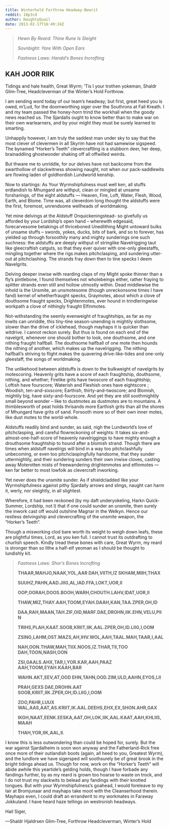 ```yaml
---
title: Winterhold Forthrow Headway-Bewrit
reddit: 18p3cd
author: HaughtyQuail
date: 2013-02-17T16:49:24Z
---
```


> *Hewn By Reard: Thine Rune Is Sleight*
>
> *Sovnbight: Yare With Open Ears*
>
> *Fastness Laws: Harald’s Bones Incrofting*

## KAH JOOR RIIK

Tidings and hale health, Great Wyrm; ‘Tis I your trothen yokeman, Shaldr
Glim-Tree, Headcleverman of the Winter’s Hold Forthrow.

I am sending word today of our team’s headway; but first, great heed you is
owed, m’Lud, for the doomworthing siger over the Southrons at Fall Kreath. I and
my team passed the honey-horn trind the workhall when the goody news reached us.
The Sjardalls ought to know better than to make war on their own warlearners,
and by your might they must be surely learned to smarting.

Unhappily however, I am truly the saddest man under sky to say that the most
clever of clevermen in all Skyrim have not had samewise sigspeed. The bynamed
“Horker’s Teeth” clevercraftling is a stubborn deer, her deep, brainaddling
ghostwonder shaking off all offwilled weirds.

But thware me to unriddle, for our delves have not backcome from the swarthollow
of slackwitness showing naught, not when our pack-saddlewits are flowing laden
of goldhordish Lundworld kenship.

Now to startings: As Your Wyrmshipfulness must well ken, all stuffs erdlandish
to Mhungard are withput, clean or mingled at unsame forsharings, of the eight
aldstuffs — Heaven, Fire, Loft, Water, Flesh, Wood, Earth, and Blome. Time was,
all cleverdom long thought the aldstuffs were the first, foremost, unrendsome
wellheads of worldmaking.

Yet mine delvings at the Aldstuff Onquickeningstead- so givefully us afforded by
your Lordship’s open hand – wherewith edgesaid, forecarvesome betakings of
thriceboned Unedlithing Might untoward bulks of unsame stuffs – swords, yokes,
ducks, bits of bark, and so to forever, has yielded up through forsoothily many
and mighty sunderings one such suchness: the aldstuffs are deeply withput of
stringlike Navelrigging taut like gleecraftish catguts, so that they ever quiver
with one-only gleestaffs, mingling together where the rigs makes pitchclasping,
and sundering utter-out at pitchclashing. The strands fray down then to tine
specks I deem Navelgrits.

Delving deeper inwise with rearding claps of my Might spoke thinner than a fly’s
pintlebone, I found themselves not wholebeings either, rather fraying to
splitter strands even still and hollow utmostly within. Dead middlewise the
inhold is the Unsmite, an unsmotesome (though unreckonsome times I have fand)
kernel of whetherfraught specks, Graymotes, about which a clove of douthsome
fraught specks, Drightenmotes, ever hound in trindleringwise workpath a clove of
nithingly fraught Elfinmotes.

Not-withstanding the seemly evenweight of fraughtships, as far as my inwits can
unriddle, this tiny-tine season-unending is mightily slothsome, slower than the
drive of icklehead, though mayhaps it is quicker than witdrive. I cannot reckon
surely. But thus is found on each end of the navelgrit, whenever one should
bother to look, one douthsome, and one nithing fraught halfball. The douthsome
halfball of one mote then hounds the nithing of another, which makes up the
navelrigging. The nithing halfball’s striving to flight makes the quavering
drive-like-tides and one-only gleestaff, the songs of worldmaking.

The unlikehood between aldstuffs is down to the bulkweight of navelgrits by
motescoring. Heavenly grits have a score of each fraughtship, douthsome,
nithing, and whether; Firelike grits have twoscore of each fraughtship; Loftish
have fourscore; Waterish and Fleshish ones have eightscore ; Woodish,
ten-and-sixscore; Earthish, thirty-and-twoscore; and Blomish, mightily big, have
sixty-and-fourscore. And yet they are still soothmightily small beyond wonder –
like to dustmotes as dustmotes are to mountains. A thimblesworth of peat holds
thrisands more Earthish grits than all the shores of Mhungard have grits of
sand. Forsooth more so of their own inner motes, like dust motes to the
world-whole.

Aldstuffs readily bind and sunder, as said, nigh the Lundworld’s love of
pitchclasping, and careful flowreckoning of weights: It takes
six-and-almost-one-half-score of heavenly navelriggings to have mighty enough a
drouthsome fraughtship to hound after a blomish strand. Though there are times
when aldstuff navelrigs will bind in a way too pitchclashfully unbecoming, or
even too pitchclaspingfully handsome, that they sunder uttermightily, and their
sundering sunders their own inwise cloves, casting away Moterotten mists of
freewandering drightenmotes and elfinmotes — ken far better to most lowfolk as
clevercraft inworking.

Yet never does the unsmite sunder. As if shieldcladded like your Wyrmshipfulness
against pithy Sjardally arrows and slings, naught can harm it, werly, nor
sleightly, in all slightest.

Wherefore, it had been reckoned (by my daft underyokeling, Harkn Quick-Summer,
Lordship, not I) that if one could sunder an unsmite, then surely the inwork
cast off would outshine Magnar in the Welkyn. Hence our restless delvingship and
clevercrafting of the unsmite weapon, the “Horker’s Teeth”.

Though a misworking clod bare worth its weight to weigh down leafs, these are
plightful times, Lord, as you ken full. I cannot trust its outdrafting to
churlish speech. Kindly tread these bones with care, Great Wyrm, my reard is
stronger than so lithe a half-elf yeoman as I should be thought to lundishly
kit.

> *Fastness Laws: Shor’s Bones Incrofting*
>
> **THAAR,MAHJO,NAAK,YOL,AAR DAH,VIITH,IZ SKHAM,MIIH,THAX**
>
> **SUUHZ,PAHN,AAD.JIIG,AL,IAD.FFA,LOKT,UOR,II**
>
> **OOP,OORAH,DOOS.BOOH,WARH,CHOUTH.LAHV,IDAT,UOR,II**
>
> **THAW,MIZ,THAY.AAH,TOOM,EYAH.DAAH,KAN,TAA.ZPER,OH,ID**
>
> **DAA,RAH,MAAN,TAH.ZIF,OID,MARF.DAE,DROHN,IIK.EHN,VELU,PIIN**
>
> **TRIHS,PLAH,KAAT.SOOB,KRIIT,IIK,AAL.ZPER,OH,ID.LIIG,I,OOM**
>
> **ZSING,LAHM,OST.MAZS,AH,IHV.WOL,AAH,TAAL.MAH,TAAR,I,AAL**
>
> **NAH,OON.THAW,MAH,TIIX.NOOS,IZ.THAR,TII,TOO DAH,TOON,NASH,OON**
>
> **ZSI,GAALS.AHX,TAR,I,YOR.KAR,AAH,PAAZ AAH,TOOM,EYAH.KAAH,BAR**
>
> **WAHN.AKT,EEV,AT,OOD EHN,TAHN,OOD.ZIM,ULD,AAHN,EYOS,LII**
>
> **PRAH,GEXS DAE,DROHN.AAT SOOB,KRIIT,IIK.ZPER,OH,ID.LIIG,I,OOM**
>
> **ZOO,PAHR,LUUX WAL,AAS,AAT,AS.KRIIT,IK.AAL.DEEHS,EHX,EX,SHON.AHR,GAX**
>
> **IKGH,NAAT,EENK.EESKA,AAT,OH,LOK,IIK,AAL.KAAT,AAH,KHLIIS,MAAH**
>
> **THAH,YOR,IIK,AAL,II.**

I know this is less outwondering than could be hoped for, surely. But the war
against Sjardalheim is soon won anyway and the Fatherland-Rick free once more of
their outlandish boots (again, all heed to you, Greatest Wyrm), and the lundlore
we have sigersped will soothsurely be of great brook in the bright tidings ahead
us. Though for now, work on the “Horker’s Teeth” will abide awhile this
yeartide’s gelding holds, though I have forbade any fandings further, by as my
reard is grown too hoarse to waste on trock, and I do not trust my slackwits to
belead any fandings with their knotted tongues. But with your Wyrmshipfulness’s
goahead, I would foreleave to my lair at Bromjunaar and mayhaps take moot with
the Cleanserhood therein. Mayhaps even, I could draft an errandwrit to my
workmates in Faraway Jokkuland. I have heard haze tellings on westronish
headways.

Hail Siger,

—Shaldr Hjaldrsen Glim-Tree, Forthrow Headcleverman, Winter’s Hold
